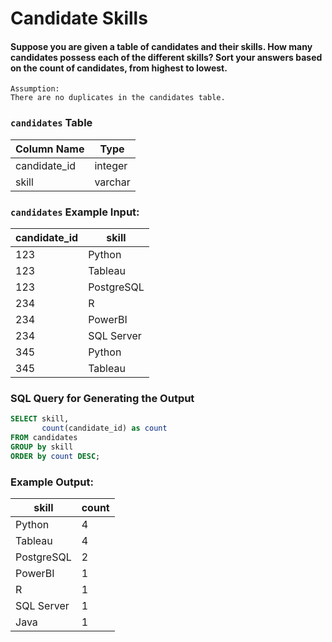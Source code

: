 # Candidate Skills

#### Suppose you are given a table of candidates and their skills. How many candidates possess each of the different skills? Sort your answers based on the count of candidates, from highest to lowest.
    Assumption:
    There are no duplicates in the candidates table.


### `candidates` Table

| Column Name   | Type    |
|---------------|---------|
| candidate_id  | integer |
| skill         | varchar |

### `candidates` Example Input:

| candidate_id  | skill       |
|---------------|-------------|
| 123           | Python      |
| 123           | Tableau     |
| 123           | PostgreSQL  |
| 234           | R           |
| 234           | PowerBI     |
| 234           | SQL Server  |
| 345           | Python      |
| 345           | Tableau     |


### SQL Query for Generating the Output

```sql
SELECT skill, 
       count(candidate_id) as count
FROM candidates
GROUP by skill
ORDER by count DESC;
```

### Example Output:

| skill       | count |
|-------------|-------|
| Python      | 4     |
| Tableau     | 4     |
| PostgreSQL  | 2     |
| PowerBI     | 1     |
| R           | 1     |
| SQL Server  | 1     |
| Java        | 1     |
